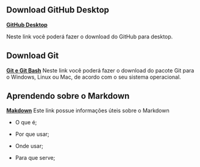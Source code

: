 ## Download GitHub Desktop

[**GitHub Desktop**](https://desktop.github.com/)

Neste link você poderá fazer o download do GitHub para desktop.


## Download Git
[**Git e Git Bash**](https://git-scm.com/downloads)
Neste link você poderá fazer o download do pacote Git para o Windows, Linux ou Mac, de acordo com o seu sistema operacional.


## Aprendendo sobre o Markdown
[**Makdown**](https://www.markdownguide.org/getting-started/)
Este link possue informações úteis sobre o Markdown

- O que é;

- Por que usar;

- Onde usar;

- Para que serve;
